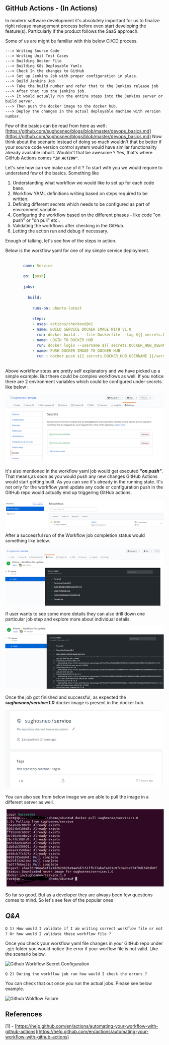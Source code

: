 ##  GitHub Actions - (In Actions)

In modern software development it's absolutely important for us to finalize right release management process before 
even start developing the feature(s). Particularly if the product follows the SaaS approach.

Some of us are might be familiar with this below CI/CD process.

    ---> Writing Source Code 
    ---> Writing Unit Test Cases 
    ---> Building Docker File
    ---> Building K8s Deployable Yamls      
    ---> Check In the changes to GitHub
    ---> Set up Jenkins Job with proper configuration in place.
    ---> Build Jenkins Job
    ---> Take the build number and refer that to the Jenkins release job
    ---> After that run the jenkins job.
    ---> It would actually run the entire steps into the Jenkins server or build server. 
    ---> Then push the docker image to the docker hub.
    ---> Deploy the changes in the actual deployable machine with version number.    

Few of the basics can be read from here as well : [https://github.com/sughosneo/blogs/blob/master/devops_basics.md](https://github.com/sughosneo/blogs/blob/master/devops_basics.md)
Now think about the scenario instead of doing so much wouldn't that be better if your source code version control system would have similar functionality already available inbuilt. 
Wouldn't that be awesome ? Yes, that's where GitHub Actions comes ***```"IN ACTION"```***.

Let's see how can we make use of it ? To start with you we would require to understand few of the basics. Something like  
 
1) Understanding what workflow we would like to set up for each code base. 
2) Workflow YAML definitions writing based on steps required to be written.
3) Defining different secrets which needs to be configured as part of environment variable.
4) Configuring the workflow based on the different phases - like code "on push" or "on pull" etc..
5) Validating the workflows after checking in the GitHub.
6) Letting the action run and debug if necessary.   

Enough of talking, let's see few of the steps in action. 

Below is the workflow yaml for one of my simple service deployment.

```yaml

        name: Service

        on: [push]
        
        jobs:
        
          build:
        
            runs-on: ubuntu-latest
        
            steps:
            - uses: actions/checkout@v1
            - name: BUILD SERVICE DOCKER IMAGE WITH V1.0
              run: docker build . --file Dockerfile --tag ${{ secrets.DOCKER_HUB_USERNAME }}/service:1.0
            - name: LOGIN TO DOCKER HUB
              run: docker login --username ${{ secrets.DOCKER_HUB_USERNAME }} --password ${{ secrets.DOCKER_HUB_PASSWORD }}
            - name: PUSH DOCKER IMAGE TO DOCKER HUB
              run : docker push ${{ secrets.DOCKER_HUB_USERNAME }}/service:1.0
        
``` 
Above workflow steps are pretty self explanatory and we have picked up a simple example. But there could be complex workflows as well.
If you notice there are 2 environment variables which could be configured under secrets. like below :

![Github Workflow Secret Configuration](./images/github_actions_3.png)

It's also mentioned in the workflow yaml job would get executed ***"on push"***. That means,as soon as you would push any new changes GitHub Actions would start getting built.
As you can see it's already in the running state. It's not only for the workflow yaml update any code or configuration push in the GitHub repo would actually end up triggering GitHub actions.  

![Github Workflow Job Start](./images/github_action_6.png)

After a successful run of the Workflow job completion status would something like below.

![Github Workflow Job Start](./images/github_action_8.png)

If user wants to see some more details they can also drill down one particular job step and explore more about individual details. 

![Github Workflow Job Start](./images/github_action_9.png)

Once the job got finished and successful, as expected the ***sughosneo/service:1.0*** docker image is present in the docker hub.

![Github Workflow Job Start](./images/gihub_action_10.png)

You can also see from below image we are able to pull the image in a different server as well.

![Github Workflow Job Start](./images/github_action_11.png)

So far so good. But as a developer they are always been few questions comes to mind. So let's see few of the popular ones

***Q&A***  
-------

```Q 1) How would I validate if I am writing correct workflow file or not ? Or how would I validate these workflow file ?```

Once you check your workflow yaml file changes in your GitHub repo under ```.git``` folder you would notice the error if your worflow file is not valid.
Like the scenario below.

![Github Workflow Secret Configuration](./images/github_action_7.png)

```Q 2) During the workflow job run how would I check the errors ?```
 
You can check that out once you run the actual jobs. Please see below example.

![Github Wokflow Failure](./images/github_action_4.png)

References 
-----------------

[1] - [https://help.github.com/en/actions/automating-your-workflow-with-github-actions](https://help.github.com/en/actions/automating-your-workflow-with-github-actions)




